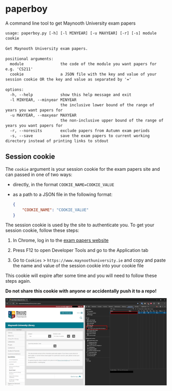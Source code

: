 # paperboy

A command line tool to get Maynooth University exam papers

```
usage: paperboy.py [-h] [-l MINYEAR] [-u MAXYEAR] [-r] [-s] module cookie

Get Maynooth University exam papers.

positional arguments:
  module                the code of the module you want papers for e.g. 'CS211'
  cookie                a JSON file with the key and value of your session cookie OR the key and value as separated by '='

options:
  -h, --help            show this help message and exit
  -l MINYEAR, --minyear MINYEAR
                        the inclusive lower bound of the range of years you want papers for
  -u MAXYEAR, --maxyear MAXYEAR
                        the non-inclusive upper bound of the range of years you want papers for
  -r, --noresits        exclude papers from Autumn exam periods
  -s, --save            save the exam papers to current working directory instead of printing links to stdout
```

## Session cookie

The `cookie` argument is your session cookie for the exam papers site and can passed in one of two ways:

* directly, in the format `COOKIE_NAME=COOKIE_VALUE`

* as a path to a JSON file in the following format:
    ```json
    {
        "COOKIE_NAME": "COOKIE_VALUE"
    }
    ```

The session cookie is used by the site to authenticate you. To get your session cookie, follow these steps:

1. In Chrome, log in to the 
   [exam papers website](https://www.maynoothuniversity.ie/library/exam-papers)

2. Press F12 to open Developer Tools and go to the Application tab

3. Go to `Cookies` > `https://www.maynoothuniversity.ie` and copy and paste the name and value
   of the session cookie into your cookie file

This cookie will expire after some time and you will need to follow these steps again.

**Do not share this cookie with anyone or accidentally push it to a repo!**

![Chrome Developer Tools screenshot](images/devtools.png)
